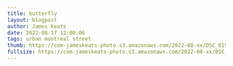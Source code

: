 ```yaml
---
title: butterfly
layout: blogpost
author: James Keats
date: 2022-08-17 12:00:06
tags: urban montreal street
thumb: https://com-jameskeats-photo.s3.amazonaws.com/2022-08-xx/DSC_0191_thumb.jpg
fullsize: https://com-jameskeats-photo.s3.amazonaws.com/2022-08-xx/DSC_0191.jpg
---
```

